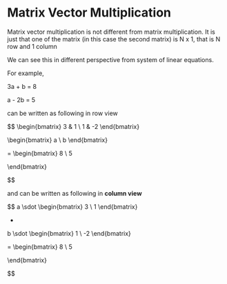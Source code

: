 # Matrix Vector Multiplication

Matrix vector multiplication is not different from matrix multiplication. It is just that one of the matrix (in this case the second matrix) is N x 1, that is N row and 1 column

We can see this in different perspective from system of linear equations.

For example,


3a + b = 8

a - 2b = 5

can be written as following in row view

$$
\begin{bmatrix}
3 & 1 \\
1 & -2
\end{bmatrix}

\begin{bmatrix}
a \\
b
\end{bmatrix}

=
\begin{bmatrix}
8 \\
5

\end{bmatrix}

$$

and can be written as following in **column view**

$$
a \sdot \begin{bmatrix}
3 \\
1 
\end{bmatrix}

+

b \sdot \begin{bmatrix}
1 \\
-2
\end{bmatrix}

=
\begin{bmatrix}
8 \\
5

\end{bmatrix}

$$
